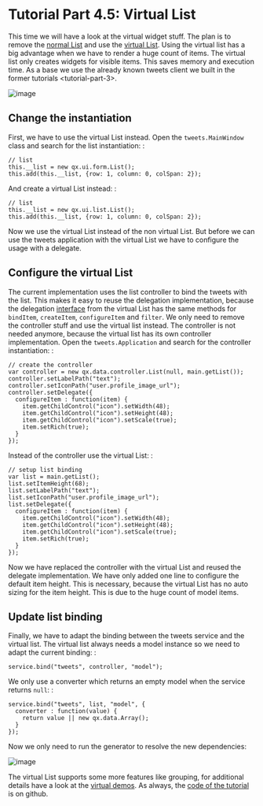 Tutorial Part 4.5: Virtual List
===============================

This time we will have a look at the virtual widget stuff. The plan is
to remove the [normal
List](http://demo.qooxdoo.org/%{version}/apiviewer/#qx.ui.form.List) and
use the [virtual
List](http://demo.qooxdoo.org/%{version}/apiviewer/#qx.ui.list.List).
Using the virtual list has a big advantage when we have to render a huge
count of items. The virtual list only creates widgets for visible items.
This saves memory and execution time. As a base we use the already known
tweets client we built in the former tutorials \<tutorial-part-3\>.

![image](step42.png)

Change the instantiation
------------------------

First, we have to use the virtual List instead. Open the
`tweets.MainWindow` class and search for the list instantiation: :

    // list
    this.__list = new qx.ui.form.List();
    this.add(this.__list, {row: 1, column: 0, colSpan: 2});

And create a virtual List instead: :

    // list
    this.__list = new qx.ui.list.List();
    this.add(this.__list, {row: 1, column: 0, colSpan: 2});

Now we use the virtual List instead of the non virtual List. But before
we can use the tweets application with the virtual List we have to
configure the usage with a delegate.

Configure the virtual List
--------------------------

The current implementation uses the list controller to bind the tweets
with the list. This makes it easy to reuse the delegation
implementation, because the delegation
[interface](http://demo.qooxdoo.org/%{version}/apiviewer/#qx.ui.list.core.IListDelegate)
from the virtual List has the same methods for `bindItem`, `createItem`,
`configureItem` and `filter`. We only need to remove the controller
stuff and use the virtual list instead. The controller is not needed
anymore, because the virtual list has its own controller implementation.
Open the `tweets.Application` and search for the controller
instantiation: :

    // create the controller
    var controller = new qx.data.controller.List(null, main.getList());
    controller.setLabelPath("text");
    controller.setIconPath("user.profile_image_url");
    controller.setDelegate({
      configureItem : function(item) {
        item.getChildControl("icon").setWidth(48);
        item.getChildControl("icon").setHeight(48);
        item.getChildControl("icon").setScale(true);
        item.setRich(true);
      }
    });

Instead of the controller use the virtual List: :

    // setup list binding
    var list = main.getList();
    list.setItemHeight(68);
    list.setLabelPath("text");
    list.setIconPath("user.profile_image_url");
    list.setDelegate({
      configureItem : function(item) {
        item.getChildControl("icon").setWidth(48);
        item.getChildControl("icon").setHeight(48);
        item.getChildControl("icon").setScale(true);
        item.setRich(true);
      }
    });

Now we have replaced the controller with the virtual List and reused the
delegate implementation. We have only added one line to configure the
default item height. This is necessary, because the virtual List has no
auto sizing for the item height. This is due to the huge count of model
items.

Update list binding
-------------------

Finally, we have to adapt the binding between the tweets service and the
virtual list. The virtual list always needs a model instance so we need
to adapt the current binding: :

    service.bind("tweets", controller, "model");

We only use a converter which returns an empty model when the service
returns `null`: :

    service.bind("tweets", list, "model", {
      converter : function(value) {
        return value || new qx.data.Array();
      }
    });

Now we only need to run the generator to resolve the new dependencies:

![image](tutorial_4_5-2.png)

The virtual List supports some more features like grouping, for
additional details have a look at the [virtual
demos](http://demo.qooxdoo.org/%{version}/demobrowser/#virtual~List.html).
As always, the [code of the
tutorial](https://github.com/qooxdoo/qooxdoo/tree/%{release_tag}/component/tutorials/tweets/step4.5/)
is on github.
